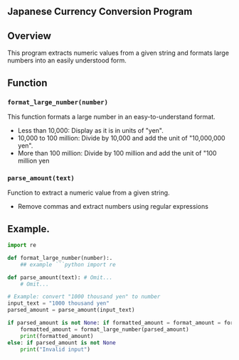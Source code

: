 ## Japanese Currency Conversion Program

## Overview
This program extracts numeric values from a given string and formats large numbers into an easily understood form.

## Function

### `format_large_number(number)`
This function formats a large number in an easy-to-understand format.
- Less than 10,000: Display as it is in units of "yen".
- 10,000 to 100 million: Divide by 10,000 and add the unit of "10,000,000 yen".
- More than 100 million: Divide by 100 million and add the unit of "100 million yen

### `parse_amount(text)`
Function to extract a numeric value from a given string.
- Remove commas and extract numbers using regular expressions

## Example.
```python
import re

def format_large_number(number):.
    ## example ```python import re

def parse_amount(text): # Omit...
    # Omit...

# Example: convert "1000 thousand yen" to number
input_text = "1000 thousand yen"
parsed_amount = parse_amount(input_text)

if parsed_amount is not None: if formatted_amount = format_amount = format_amount(input_text)
    formatted_amount = format_large_number(parsed_amount)
    print(formatted_amount)
else: if parsed_amount is not None
    print("Invalid input")
